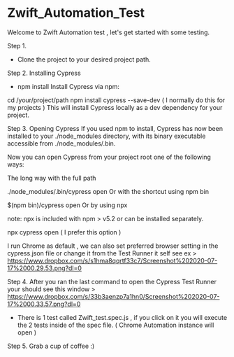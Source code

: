 # Zwift_Automation_Test

Welcome to Zwift Automation test , let's get started with some testing. 

Step 1. 
- Clone the project to your desired project path.

Step 2.
Installing Cypress
- npm install
Install Cypress via npm:

cd /your/project/path
npm install cypress --save-dev ( I normally do this for my projects )
This will install Cypress locally as a dev dependency for your project. 

Step 3. 
Opening Cypress
If you used npm to install, Cypress has now been installed to your ./node_modules directory, with its binary executable accessible from ./node_modules/.bin.

Now you can open Cypress from your project root one of the following ways:

The long way with the full path

./node_modules/.bin/cypress open
Or with the shortcut using npm bin

$(npm bin)/cypress open
Or by using npx

note: npx is included with npm > v5.2 or can be installed separately.

npx cypress open ( I prefer this option )

I run Chrome as default , we can also set preferred browser setting in the cypress.json file or change it from the Test Runner it self see ex > https://www.dropbox.com/s/s1hma8qqrtf33c7/Screenshot%202020-07-17%2000.29.53.png?dl=0

Step 4. 
After you ran the last command to open the Cypress Test Runner your should see this window > https://www.dropbox.com/s/33b3aenzp7a1hn0/Screenshot%202020-07-17%2000.33.57.png?dl=0
- There is 1 test called Zwift_test.spec.js , if you click on it you will execute the 2 tests inside of the spec file. ( Chrome Automation instance will open )

Step 5. Grab a cup of coffee :) 
